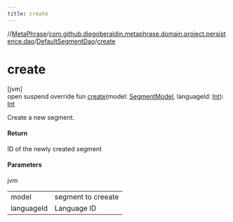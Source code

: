 ```yaml
---
title: create
---
```

//[MetaPhrase](../../../index.html)/[com.github.diegoberaldin.metaphrase.domain.project.persistence.dao](../index.html)/[DefaultSegmentDao](index.html)/[create](create.html)



# create



[jvm]\
open suspend override fun [create](create.html)(model: [SegmentModel](../../com.github.diegoberaldin.metaphrase.domain.project.data/-segment-model/index.html), languageId: [Int](https://kotlinlang.org/api/latest/jvm/stdlib/kotlin/-int/index.html)): [Int](https://kotlinlang.org/api/latest/jvm/stdlib/kotlin/-int/index.html)



Create a new segment.



#### Return



ID of the newly created segment



#### Parameters


jvm

| | |
|---|---|
| model | segment to creeate |
| languageId | Language ID |




